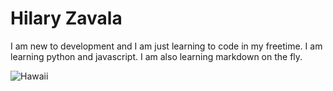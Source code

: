 # Hilary Zavala

I am new to development and I am just learning to code in my freetime. I am learning python and javascript. I am also learning markdown on the fly.

![Hawaii](https://drive.google.com/file/d/0B6eYc3lmD77nNXdqMjNzVWh2b24yTmdVYWdiZDFiM2lldGZF.png "Hawaii")
